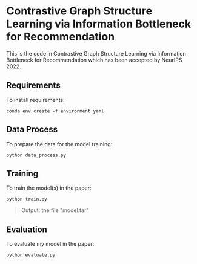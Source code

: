 # Contrastive Graph Structure Learning via Information Bottleneck for Recommendation

This is the code in Contrastive Graph Structure Learning via Information Bottleneck for Recommendation which has been accepted by NeurIPS 2022.

## Requirements

To install requirements:

```setup
conda env create -f environment.yaml
```

## Data Process

To prepare the data for the model training:

```setup
python data_process.py
```

## Training

To train the model(s) in the paper:

```setup
python train.py
```
> Output: the file "model.tar"

## Evaluation

To evaluate my model in the paper:

```setup
python evaluate.py
```


